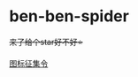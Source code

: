 # ben-ben-spider
~~来了给个star好不好:star:~~

[图标征集令](https://github.com/william-song-shy/ben-ben-spider/issues/4)